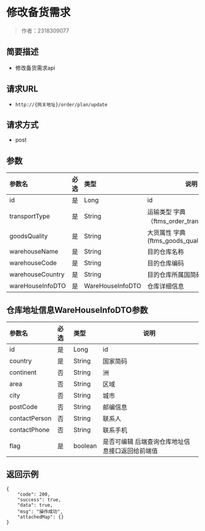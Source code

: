 # 修改备货需求

> 作者：2318309077

## 简要描述

- 修改备货需求api

## 请求URL
- ` http://{网关地址}/order/plan/update `
  
## 请求方式
- post

## 参数

|参数名|必选|类型|说明|
|:----    |:---|:----- |-----   |
|id     |是 |Long | id    |
|transportType     |是 |String | 运输类型  字典（ftms_order_transport_type）  |
|goodsQuality     |是 |String | 大货属性   字典(ftms_goods_quality)  |
|warehouseName     |是 |String | 目的仓库名称    |
|warehouseCode     |是 |String | 目的仓库编码    |
|warehouseCountry     |是 |String | 目的仓库所属国简码    |
|wareHouseInfoDTO     |是 |WareHouseInfoDTO | 仓库详细信息    |

## 仓库地址信息WareHouseInfoDTO参数

|参数名|必选|类型|说明|
|:----    |:---|:----- |-----   |
|id     |是 |Long | id    |
|country     |是 |String | 国家简码    |
|continent     |否 |String | 洲  |
|area     |否 |String | 区域  |
|city     |否 |String | 城市    |
|postCode     |否 |String | 邮编信息    |
|contactPerson     |否 |String | 联系人    |
|contactPhone     |否 |String | 联系手机    |
|flag     |是 |boolean | 是否可编辑 后端查询仓库地址信息接口返回给前端值    |

## 返回示例 

``` 
{
    "code": 200,
    "success": true,
    "data": true,
    "msg": "操作成功",
    "attachedMap": {}
}
```